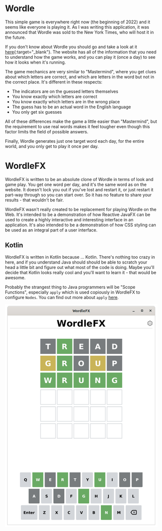 # Wordle

This simple game is everywhere right now (the beginning of 2022) and it seems like everyone is playing it.  As I was writing this application, it was announced that Wordle was sold to the New York Times, who will host it in the future.

If you don't know about Wordle you should go and take a look at it [here](https://www.powerlanguage.co.uk/wordle/){:target="_blank"}.  The website has all of the information that you need to understand how the game works, and you can play it (once a day) to see how it looks when it's running.

The game mechanics are very similar to "Mastermind", where you get clues about which letters are correct, and which are letters in the word but not in the correct place.  It's different in these respects:

- The indicators are on the guessed letters themselves
- You know exactly which letters are correct
- You know exactly which letters are in the wrong place
- The guess has to be an actual word in the English language
- You only get six guesses

All of these differences make the game a little easier than "Mastermind", but the requirement to use real words makes it feel tougher even though this factor limits the field of possible answers.

Finally, Wordle generates just one target word each day, for the entire world, and you only get to play it once per day.

# WordleFX

WordleFX is written to be an absolute clone of Wordle in terms of look and game play.  You get one word per day, and it's the same word as on the website.  It doesn't lock you out if you've lost and restart it, or just restart it part-way through so you can start over.  So it has no feature to share your results - that wouldn't be fair.

WordleFX wasn't really created to be replacement for playing Wordle on the Web.  It's intended to be a demonstration of how Reactive JavaFX can be used to create a highly interactive and interesting interface in an application.  It's also intended to be a demonstration of how CSS styling can be used as an integral part of a user interface.

## Kotlin

WordleFX is written in Kotlin because ... Kotlin.  There's nothing too crazy in here, and if you understand Java should should be able to scratch your head a little bit and figure out what most of the code is doing.  Maybe you'll decide that Kotlin looks really cool and you'll want to learn it - that would be awesome.

Probably the strangest thing to Java programmers will be "Scope Functions", especially `apply` which is used copiously in WordleFX to configure `Nodes`.  You can find out more about `apply` [here](https://kotlinlang.org/docs/scope-functions.html#this).


![The Game](https://github.com/PragmaticCoding/WordleFX/blob/master/WordleFX1.png)
